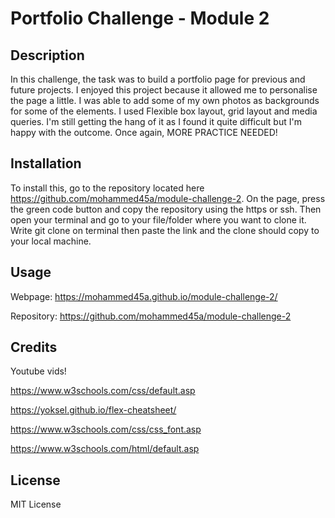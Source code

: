 # Portfolio Challenge - Module 2

## Description
In this challenge, the task was to build a portfolio page for previous and future projects. I enjoyed this project because it allowed me to personalise the page a little. I was able to add some of my own photos as backgrounds for some of the elements. I used Flexible box layout, grid layout and media queries. I'm still getting the hang of it as I found it quite difficult but I'm happy with the outcome. Once again, MORE PRACTICE NEEDED!

## Installation
To install this, go to the repository located here https://github.com/mohammed45a/module-challenge-2. On the page, press the green code button and copy the repository using the https or ssh. Then open your terminal and go to your file/folder where you want to clone it. Write git clone on terminal then paste the link and the clone should copy to your local machine.

## Usage
Webpage: https://mohammed45a.github.io/module-challenge-2/

Repository: https://github.com/mohammed45a/module-challenge-2

## Credits

Youtube vids!

https://www.w3schools.com/css/default.asp

https://yoksel.github.io/flex-cheatsheet/

https://www.w3schools.com/css/css_font.asp

https://www.w3schools.com/html/default.asp

## License
MIT License
